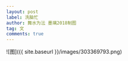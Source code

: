 ```yaml
---
layout: post
label: 洗脑忙
author: 舞水为沄 墨璃2018制图
tag: 文
comments: true
---
```


![图]({{ site.baseurl }}/images/303369793.png)

